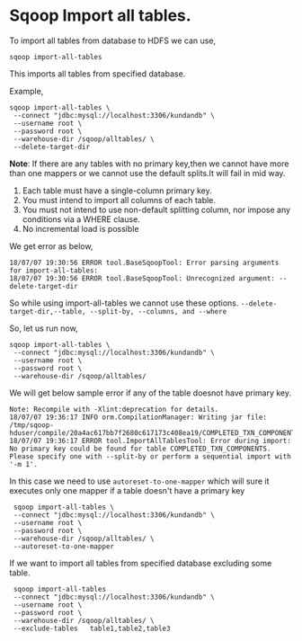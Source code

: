 # Sqoop Import all tables.


To import all tables from database to HDFS we can use,

`sqoop import-all-tables`

This imports all tables from specified database.

Example,

```
sqoop import-all-tables \
 --connect "jdbc:mysql://localhost:3306/kundandb" \
 --username root \
 --password root \
 --warehouse-dir /sqoop/alltables/ \
 --delete-target-dir 
```
   
**Note**: If there are any tables with no primary key,then we cannot have more than one mappers or we cannot use the default splits.It will fail in mid way.

1.	Each table must have a single-column primary key.
2.	You must intend to import all columns of each table.
3.	You must not intend to use non-default splitting column, nor impose any conditions via a WHERE clause.
4.	No incremental load is possible

We get error as below,

```
18/07/07 19:30:56 ERROR tool.BaseSqoopTool: Error parsing arguments for import-all-tables:
18/07/07 19:30:56 ERROR tool.BaseSqoopTool: Unrecognized argument: --delete-target-dir
```

So while using import-all-tables we cannot use these options.
`--delete-target-dir,--table, --split-by, --columns, and --where`

So, let us run now,

```
sqoop import-all-tables \
 --connect "jdbc:mysql://localhost:3306/kundandb" \
 --username root \
 --password root \
 --warehouse-dir /sqoop/alltables/
```

We will get below sample error if any of the table doesnot have primary key.

```
Note: Recompile with -Xlint:deprecation for details.
18/07/07 19:36:17 INFO orm.CompilationManager: Writing jar file: /tmp/sqoop-hduser/compile/20a4ac617bb7f2680c617173c408ea19/COMPLETED_TXN_COMPONENTS.jar
18/07/07 19:36:17 ERROR tool.ImportAllTablesTool: Error during import: No primary key could be found for table COMPLETED_TXN_COMPONENTS. 
Please specify one with --split-by or perform a sequential import with '-m 1'.
```

In this case we need to use `autoreset-to-one-mapper` which will sure it executes only one mapper if a table doesn't have a primary key

```
 sqoop import-all-tables \
 --connect "jdbc:mysql://localhost:3306/kundandb" \
 --username root \
 --password root \
 --warehouse-dir /sqoop/alltables/ \
 --autoreset-to-one-mapper
```

If we want to import all tables from specified database excluding some table.

```
 sqoop import-all-tables 
 --connect "jdbc:mysql://localhost:3306/kundandb" \
 --username root \
 --password root \
 --warehouse-dir /sqoop/alltables/ \
 --exclude-tables   table1,table2,table3
```

